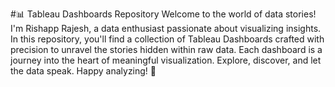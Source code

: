 #📊 Tableau Dashboards Repository
Welcome to the world of data stories! I'm Rishapp Rajesh, a data enthusiast passionate about visualizing insights. In this repository, you'll find a collection of Tableau Dashboards crafted with precision to unravel the stories hidden within raw data. Each dashboard is a journey into the heart of meaningful visualization. Explore, discover, and let the data speak. Happy analyzing! 🚀
